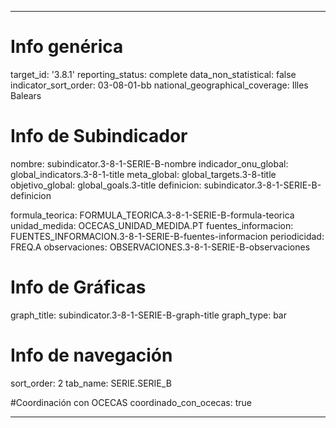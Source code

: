 ---

# Info genérica
target_id: '3.8.1'
reporting_status: complete
data_non_statistical: false
indicator_sort_order: 03-08-01-bb
national_geographical_coverage: Illes Balears

# Info de Subindicador
nombre: subindicator.3-8-1-SERIE-B-nombre
indicador_onu_global: global_indicators.3-8-1-title
meta_global: global_targets.3-8-title
objetivo_global: global_goals.3-title
definicion: subindicator.3-8-1-SERIE-B-definicion

formula_teorica: FORMULA_TEORICA.3-8-1-SERIE-B-formula-teorica
unidad_medida: OCECAS_UNIDAD_MEDIDA.PT
fuentes_informacion: FUENTES_INFORMACION.3-8-1-SERIE-B-fuentes-informacion
periodicidad: FREQ.A
observaciones: OBSERVACIONES.3-8-1-SERIE-B-observaciones

# Info de Gráficas
graph_title: subindicator.3-8-1-SERIE-B-graph-title
graph_type: bar

# Info de navegación
sort_order: 2
tab_name: SERIE.SERIE_B

#Coordinación con OCECAS
coordinado_con_ocecas: true

---